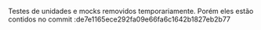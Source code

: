 Testes de unidades e mocks removidos temporariamente. Porém eles estão contidos no commit :de7e1165ece292fa09e66fa6c1642b1827eb2b77